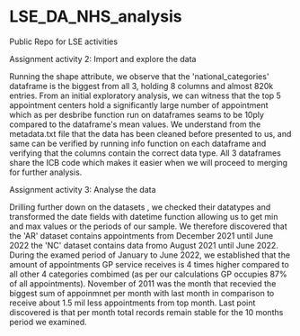 # LSE_DA_NHS_analysis
Public Repo for LSE activities

Assignment activity 2: Import and explore the data

Running the shape attribute, we observe that the 'national_categories' dataframe is the biggest from all 3, holding 8 columns and 
almost 820k entries.
From an initial exploratory analysis, we can witness that the top 5 appointment centers hold a significantly large
number of appointment which as per desbribe function run on dataframes seams to be 10ply compared to the dataframe's mean values. 
We understand from the metadata.txt file that the data has been cleaned before presented to us,
and same can be verified by running info function on each dataframe and verifying that the columns contain the correct data type.
All 3 dataframes share the ICB code which makes it easier when we will proceed to merging for further analysis.

Assignment activity 3: Analyse the data

Drilling further down on the datasets , we checked their datatypes and transformed the date fields with datetime function allowing us 
to get min and max values or the periods of our sample. We therefore discovered that the 'AR' dataset contains appointments from December
2021 until June 2022 the 'NC' dataset contains data fromo August 2021 until June 2022. During the examed period of January to June 2022, 
we established that the amount of appointments GP service receives is 4 times higher compared to all other 4 categories combimed (as per 
our calculations GP occupies 87% of all appointments). November of 2011 was the month that recevied the biggest sum of appoinmnet per month
with last month in comparison to receive about 1.5 mil less appointments from top month. Last point discovered is that per month total records 
remain stable for the 10 months period we examined.
